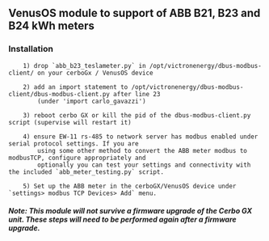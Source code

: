 ## VenusOS module to support of ABB B21, B23 and B24 kWh meters

###    Installation
        1) drop `abb_b23_teslameter.py` in /opt/victronenergy/dbus-modbus-client/ on your cerboGx / VenusOS device

        2) add an import statement to /opt/victronenergy/dbus-modbus-client/dbus-modbus-client.py after line 23
            (under 'import carlo_gavazzi')

        3) reboot cerbo GX or kill the pid of the dbus-modbus-client.py script (supervise will restart it)

        4) ensure EW-11 rs-485 to network server has modbus enabled under serial protocol settings. If you are
            using some other method to convert the ABB meter modbus to modbusTCP, configure appropriately and
            optionally you can test your settings and connectivity with the included `abb_meter_testing.py` script.

        5) Set up the ABB meter in the cerboGX/VenusOS device under `settings> modbus TCP Devices> Add` menu.

#####    Note:  This module will not survive a firmware upgrade of the Cerbo GX unit.  These steps will need to be performed again after a firmware upgrade.
